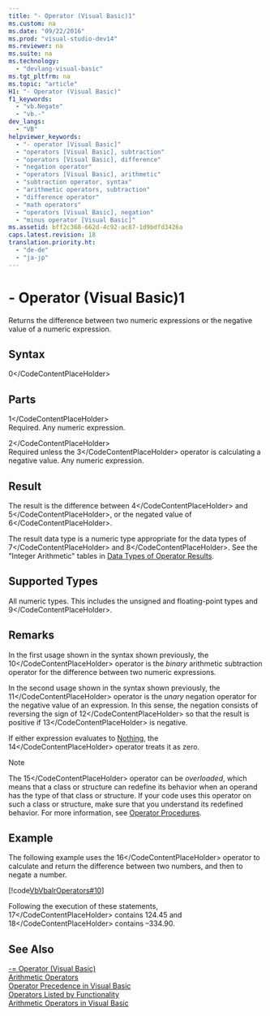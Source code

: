 ```yaml
---
title: "- Operator (Visual Basic)1"
ms.custom: na
ms.date: "09/22/2016"
ms.prod: "visual-studio-dev14"
ms.reviewer: na
ms.suite: na
ms.technology: 
  - "devlang-visual-basic"
ms.tgt_pltfrm: na
ms.topic: "article"
H1: "- Operator (Visual Basic)"
f1_keywords: 
  - "vb.Negate"
  - "vb.-"
dev_langs: 
  - "VB"
helpviewer_keywords: 
  - "- operator [Visual Basic]"
  - "operators [Visual Basic], subtraction"
  - "operators [Visual Basic], difference"
  - "negation operator"
  - "operators [Visual Basic], arithmetic"
  - "subtraction operator, syntax"
  - "arithmetic operators, subtraction"
  - "difference operator"
  - "math operators"
  - "operators [Visual Basic], negation"
  - "minus operator [Visual Basic]"
ms.assetid: bff2c368-662d-4c92-ac87-1d9bdfd3426a
caps.latest.revision: 18
translation.priority.ht: 
  - "de-de"
  - "ja-jp"
---
```

# - Operator (Visual Basic)1
Returns the difference between two numeric expressions or the negative value of a numeric expression.  
  
## Syntax  
  
<CodeContentPlaceHolder>0\</CodeContentPlaceHolder>  
## Parts  
 <CodeContentPlaceHolder>1\</CodeContentPlaceHolder>  
 Required. Any numeric expression.  
  
 <CodeContentPlaceHolder>2\</CodeContentPlaceHolder>  
 Required unless the <CodeContentPlaceHolder>3\</CodeContentPlaceHolder> operator is calculating a negative value. Any numeric expression.  
  
## Result  
 The result is the difference between <CodeContentPlaceHolder>4\</CodeContentPlaceHolder> and <CodeContentPlaceHolder>5\</CodeContentPlaceHolder>, or the negated value of <CodeContentPlaceHolder>6\</CodeContentPlaceHolder>.  
  
 The result data type is a numeric type appropriate for the data types of <CodeContentPlaceHolder>7\</CodeContentPlaceHolder> and <CodeContentPlaceHolder>8\</CodeContentPlaceHolder>. See the "Integer Arithmetic" tables in [Data Types of Operator Results](../vs140/data-types-of-operator-results--visual-basic-.md).  
  
## Supported Types  
 All numeric types. This includes the unsigned and floating-point types and <CodeContentPlaceHolder>9\</CodeContentPlaceHolder>.  
  
## Remarks  
 In the first usage shown in the syntax shown previously, the <CodeContentPlaceHolder>10\</CodeContentPlaceHolder> operator is the *binary* arithmetic subtraction operator for the difference between two numeric expressions.  
  
 In the second usage shown in the syntax shown previously, the <CodeContentPlaceHolder>11\</CodeContentPlaceHolder> operator is the *unary* negation operator for the negative value of an expression. In this sense, the negation consists of reversing the sign of <CodeContentPlaceHolder>12\</CodeContentPlaceHolder> so that the result is positive if <CodeContentPlaceHolder>13\</CodeContentPlaceHolder> is negative.  
  
 If either expression evaluates to [Nothing](../vs140/nothing--visual-basic-.md), the <CodeContentPlaceHolder>14\</CodeContentPlaceHolder> operator treats it as zero.  
  
> [!NOTE]
>  The <CodeContentPlaceHolder>15\</CodeContentPlaceHolder> operator can be *overloaded*, which means that a class or structure can redefine its behavior when an operand has the type of that class or structure. If your code uses this operator on such a class or structure, make sure that you understand its redefined behavior. For more information, see [Operator Procedures](../vs140/operator-procedures--visual-basic-.md).  
  
## Example  
 The following example uses the <CodeContentPlaceHolder>16\</CodeContentPlaceHolder> operator to calculate and return the difference between two numbers, and then to negate a number.  
  
 [!code[VbVbalrOperators#10](../vs140/codesnippet/VisualBasic/--operator--visual-basic-1_1.vb)]  
  
 Following the execution of these statements, <CodeContentPlaceHolder>17\</CodeContentPlaceHolder> contains 124.45 and <CodeContentPlaceHolder>18\</CodeContentPlaceHolder> contains –334.90.  
  
## See Also  
 [-= Operator (Visual Basic)](../vs140/-=-operator--visual-basic-2.md)   
 [Arithmetic Operators](../vs140/arithmetic-operators--visual-basic-.md)   
 [Operator Precedence in Visual Basic](../vs140/operator-precedence-in-visual-basic.md)   
 [Operators Listed by Functionality](../vs140/operators-listed-by-functionality--visual-basic-.md)   
 [Arithmetic Operators in Visual Basic](../vs140/arithmetic-operators-in-visual-basic.md)